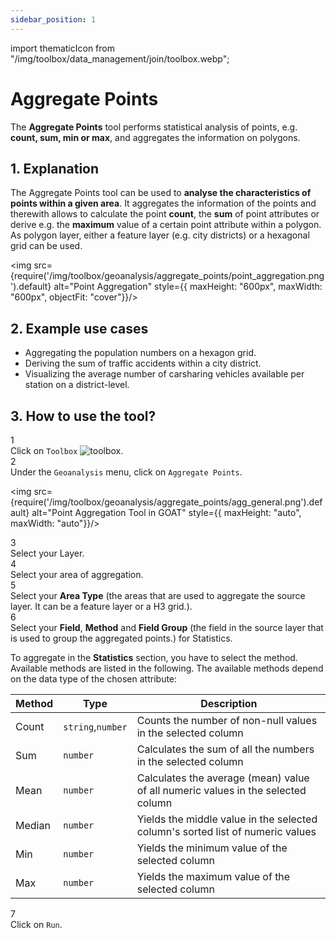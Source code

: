 ```yaml
---
sidebar_position: 1
---
```

import thematicIcon from "/img/toolbox/data_management/join/toolbox.webp";

# Aggregate Points

The **Aggregate Points** tool performs statistical analysis of points, e.g. **count, sum, min or max**, and aggregates the information on polygons.

## 1. Explanation

The Aggregate Points tool can be used to **analyse the characteristics of points within a given area**. It aggregates the information of the points and therewith allows to calculate the point **count**, the **sum** of point attributes or derive e.g. the **maximum** value of a certain point attribute within a polygon. As polygon layer, either a feature layer (e.g. city districts) or a hexagonal grid can be used. 


<div style={{ display: 'flex', flexDirection: 'column', alignItems: 'center'}}>

  <img src={require('/img/toolbox/geoanalysis/aggregate_points/point_aggregation.png').default} alt="Point Aggregation" style={{ maxHeight: "600px", maxWidth: "600px", objectFit: "cover"}}/>

</div> 


## 2. Example use cases

- Aggregating the population numbers on a hexagon grid.
- Deriving the sum of traffic accidents within a city district.
- Visualizing the average number of carsharing vehicles available per station on a district-level. 

## 3. How to use the tool?

<div class="step">
  <div class="step-number">1</div>
  <div class="content">Click on <code>Toolbox</code> <img src={thematicIcon} alt="toolbox" style={{width: "25px"}}/>. </div>
</div>

<div class="step">
  <div class="step-number">2</div>
  <div class="content">Under the <code>Geoanalysis</code> menu, click on <code>Aggregate Points</code>.</div>
</div>


<img src={require('/img/toolbox/geoanalysis/aggregate_points/agg_general.png').default} alt="Point Aggregation Tool in GOAT" style={{ maxHeight: "auto", maxWidth: "auto"}}/>


<div class="step">
  <div class="step-number">3</div>
  <div class="content">Select your Layer.</div>
</div>

<div class="step">
  <div class="step-number">4</div>
  <div class="content">Select your area of aggregation.</div>
</div>

<div class="step">
  <div class="step-number">5</div>
  <div class="content">Select your <b>Area Type</b> (the areas that are used to aggregate the source layer. It can be a feature layer or a H3 grid.).</div>
</div>

<div class="step">
  <div class="step-number">6</div>
  <div class="content">Select your <b>Field</b>, <b>Method</b> and <b>Field Group</b> (the field in the source layer that is used to group the aggregated points.) for Statistics.</div>
</div>

To aggregate in the **Statistics** section, you have to select the method. Available methods are listed in the following. The available methods depend on the data type of the chosen attribute:

| Method | Type | Description |
| -------|------| ------------|
| Count  | `string`,`number`    | Counts the number of non-null values in the selected column|
| Sum    | `number`   | Calculates the sum of all the numbers in the selected column|
| Mean   | `number`   | Calculates the average (mean) value of all numeric values in the selected column|
| Median | `number`   | Yields the middle value in the selected column's sorted list of numeric values|
| Min    | `number`   | Yields the minimum value of the selected column|
| Max    | `number`   | Yields the maximum value of the selected column|


<div class="step">
  <div class="step-number">7</div>
  <div class="content">Click on <code>Run</code>.</div>
</div>
